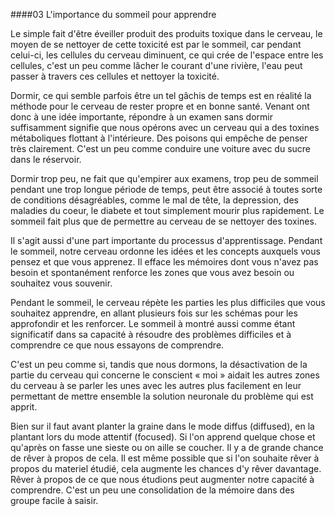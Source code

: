 ####03 L'importance du sommeil pour apprendre


Le simple fait d'être éveiller produit des produits toxique dans le cerveau, le moyen de se nettoyer de cette toxicité est par le sommeil, car pendant celui-ci, les cellules du cerveau  diminuent, ce qui crée de l'espace entre les cellules, c'est un peu comme lâcher le courant d'une rivière, l'eau peut passer à travers ces cellules et nettoyer la toxicité.

Dormir, ce qui semble parfois être un tel gâchis de temps est en réalité la méthode pour le cerveau de rester propre et en bonne santé. Venant ont donc à une idée importante, répondre à un examen sans dormir suffisamment signifie que nous opérons avec un cerveau qui a des toxines métaboliques flottant à l'intérieure. Des poisons qui empêche de penser très clairement. C'est un peu comme conduire une voiture avec du sucre dans le réservoir.

Dormir trop peu, ne fait que qu'empirer aux examens, trop peu de sommeil pendant une trop longue période de temps, peut être associé à toutes sorte de conditions désagréables, comme le mal de tête, la depression, des maladies du coeur, le diabete et tout simplement mourir plus rapidement. Le sommeil fait plus que de permettre au cerveau de se nettoyer des toxines.

Il s'agit aussi d'une part importante du processus d'apprentissage. Pendant le sommeil, notre cerveau ordonne  les idées et les concepts auxquels vous pensez et que vous apprenez. Il efface les mémoires dont vous n'avez pas besoin et spontanément renforce les zones que vous avez besoin ou souhaitez vous souvenir.

Pendant le sommeil, le cerveau répète les parties les plus difficiles que vous souhaitez apprendre, en allant plusieurs fois sur les schémas pour les approfondir et les renforcer. Le sommeil à montré aussi comme étant significatif dans sa capacité à résoudre des problèmes difficiles et à comprendre ce que nous essayons de comprendre.

C'est un peu comme si, tandis que nous dormons, la désactivation de la partie du cerveau qui concerne le conscient « moi » aidait les autres zones du cerveau à se parler les unes avec les autres plus facilement en leur permettant de mettre ensemble la solution neuronale du problème qui est apprit.

Bien sur il faut avant planter la graine dans le mode diffus (diffused), en la plantant lors du mode attentif (focused). Si l'on apprend quelque chose et qu'après on fasse une sieste ou on aille se coucher. Il y a de grande chance de rêver à propos de cela. Il est même possible que si l'on souhaite rêver à propos du materiel étudié, cela augmente les chances d'y rêver davantage. Rêver à propos de ce que nous étudions peut augmenter notre capacité à comprendre. C'est un peu une consolidation de la mémoire dans des groupe facile à saisir.